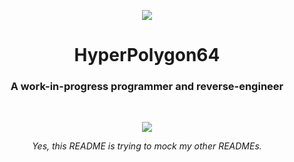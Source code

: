 <p align="center">
    <img src="https://raw.githubusercontent.com/HyperPolygon64/HyperPolygon64/master/izanagi_repo.gif"/>
</p>

<h1 align="center">HyperPolygon64</h1>

<h3 align="center">A work-in-progress programmer and reverse-engineer</h3>

<br>

<p align="center">
    <img src="https://github-readme-stats.vercel.app/api?username=HyperPolygon64&show_icons=true&title_color=D61111&text_color=FFECE9&icon_color=D61111&bg_color=181818"/>
</p>

<p align="center"><i>Yes, this README is trying to mock my other READMEs.</i></p>
